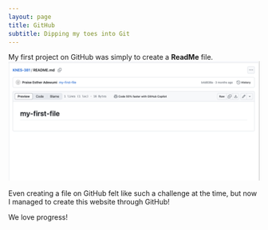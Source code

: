 ```yaml
---
layout: page
title: GitHub
subtitle: Dipping my toes into Git
---
```


My first project on GitHub was simply to create a **ReadMe** file. 
<img src="/assets/img/github-sc.png">

Even creating a file on GitHub felt like such a challenge at the time, but now I managed to create this website through GitHub!

We love progress!
